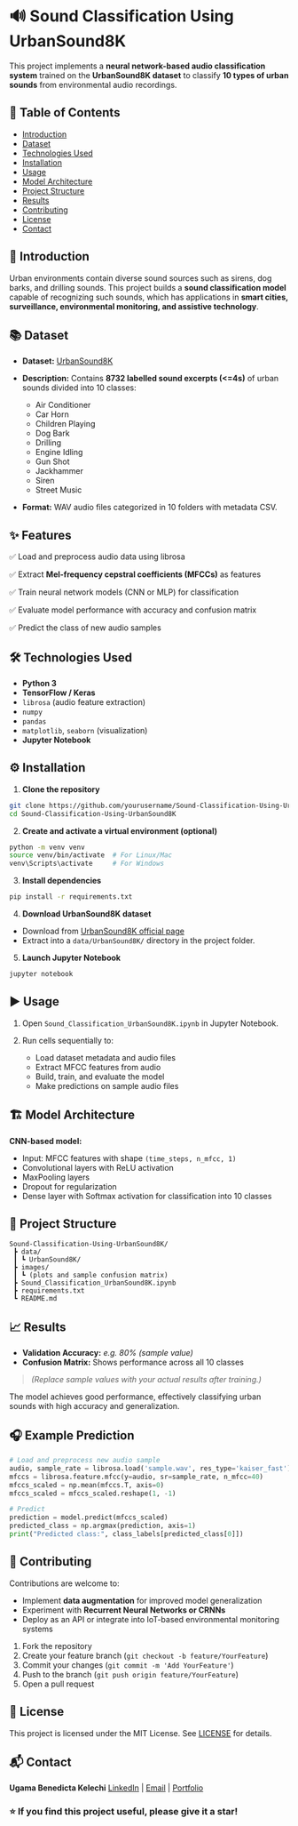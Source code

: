 # 🔊 Sound Classification Using UrbanSound8K

This project implements a **neural network-based audio classification system** trained on the **UrbanSound8K dataset** to classify **10 types of urban sounds** from environmental audio recordings.



## 📑 Table of Contents

* [Introduction](#introduction)
* [Dataset](#dataset)
* [Technologies Used](#technologies-used)
* [Installation](#installation)
* [Usage](#usage)
* [Model Architecture](#model-architecture)
* [Project Structure](#project-structure)
* [Results](#results)
* [Contributing](#contributing)
* [License](#license)
* [Contact](#contact)



## 📝 Introduction

Urban environments contain diverse sound sources such as sirens, dog barks, and drilling sounds. This project builds a **sound classification model** capable of recognizing such sounds, which has applications in **smart cities, surveillance, environmental monitoring, and assistive technology**.



## 📚 Dataset

* **Dataset:** [UrbanSound8K]()

* **Description:** Contains **8732 labelled sound excerpts (<=4s)** of urban sounds divided into 10 classes:

  * Air Conditioner
  * Car Horn
  * Children Playing
  * Dog Bark
  * Drilling
  * Engine Idling
  * Gun Shot
  * Jackhammer
  * Siren
  * Street Music

* **Format:** WAV audio files categorized in 10 folders with metadata CSV.



## ✨ Features

✅ Load and preprocess audio data using librosa

✅ Extract **Mel-frequency cepstral coefficients (MFCCs)** as features

✅ Train neural network models (CNN or MLP) for classification

✅ Evaluate model performance with accuracy and confusion matrix

✅ Predict the class of new audio samples



## 🛠️ Technologies Used

* **Python 3**
* **TensorFlow / Keras**
* `librosa` (audio feature extraction)
* `numpy`
* `pandas`
* `matplotlib`, `seaborn` (visualization)
* **Jupyter Notebook**



## ⚙️ Installation

1. **Clone the repository**

```bash
git clone https://github.com/yourusername/Sound-Classification-Using-UrbanSound8K.git
cd Sound-Classification-Using-UrbanSound8K
```

2. **Create and activate a virtual environment (optional)**

```bash
python -m venv venv
source venv/bin/activate  # For Linux/Mac
venv\Scripts\activate     # For Windows
```

3. **Install dependencies**

```bash
pip install -r requirements.txt
```

4. **Download UrbanSound8K dataset**

* Download from [UrbanSound8K official page](https://urbansounddataset.weebly.com/urbansound8k.html)
* Extract into a `data/UrbanSound8K/` directory in the project folder.

5. **Launch Jupyter Notebook**

```bash
jupyter notebook
```



## ▶️ Usage

1. Open `Sound_Classification_UrbanSound8K.ipynb` in Jupyter Notebook.
2. Run cells sequentially to:

   * Load dataset metadata and audio files
   * Extract MFCC features from audio
   * Build, train, and evaluate the model
   * Make predictions on sample audio files



## 🏗️ Model Architecture

**CNN-based model:**

* Input: MFCC features with shape `(time_steps, n_mfcc, 1)`
* Convolutional layers with ReLU activation
* MaxPooling layers
* Dropout for regularization
* Dense layer with Softmax activation for classification into 10 classes



## 📁 Project Structure

```
Sound-Classification-Using-UrbanSound8K/
 ┣ data/
 ┃ ┗ UrbanSound8K/
 ┣ images/
 ┃ ┗ (plots and sample confusion matrix)
 ┣ Sound_Classification_UrbanSound8K.ipynb
 ┣ requirements.txt
 ┗ README.md
```



## 📈 Results

* **Validation Accuracy:** *e.g. 80% (sample value)*
* **Confusion Matrix:** Shows performance across all 10 classes

> *(Replace sample values with your actual results after training.)*

The model achieves good performance, effectively classifying urban sounds with high accuracy and generalization.



## 🎧 Example Prediction

```python
# Load and preprocess new audio sample
audio, sample_rate = librosa.load('sample.wav', res_type='kaiser_fast')
mfccs = librosa.feature.mfcc(y=audio, sr=sample_rate, n_mfcc=40)
mfccs_scaled = np.mean(mfccs.T, axis=0)
mfccs_scaled = mfccs_scaled.reshape(1, -1)

# Predict
prediction = model.predict(mfccs_scaled)
predicted_class = np.argmax(prediction, axis=1)
print("Predicted class:", class_labels[predicted_class[0]])
```



## 🤝 Contributing

Contributions are welcome to:

* Implement **data augmentation** for improved model generalization
* Experiment with **Recurrent Neural Networks or CRNNs**
* Deploy as an API or integrate into IoT-based environmental monitoring systems

1. Fork the repository
2. Create your feature branch (`git checkout -b feature/YourFeature`)
3. Commit your changes (`git commit -m 'Add YourFeature'`)
4. Push to the branch (`git push origin feature/YourFeature`)
5. Open a pull request



## 📄 License

This project is licensed under the MIT License. See [LICENSE](LICENSE) for details.



## 📬 Contact

**Ugama Benedicta Kelechi**
[LinkedIn](www.linkedin.com/in/ugama-benedicta-kelechi-codergirl-103041300) | [Email](mailto:ugamakelechi501@gmail.com) | [Portfolio](#)



### ⭐️ If you find this project useful, please give it a star!


